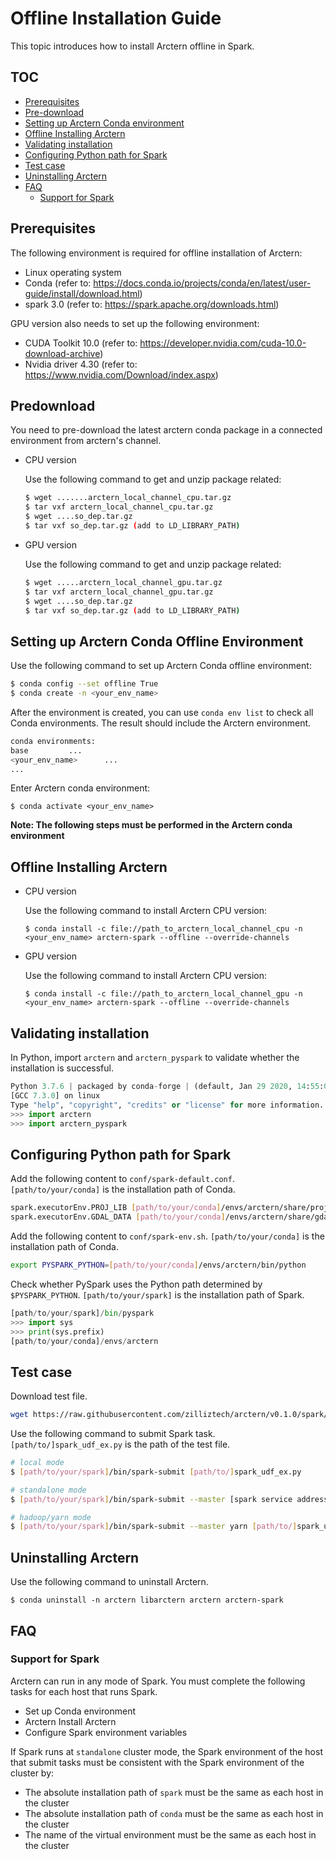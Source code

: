 # Offline Installation Guide

This topic introduces how to install Arctern offline in Spark.

## TOC

<!-- TOC -->
- [Prerequisites](#prerequisites)
- [Pre-download](#predownload)
- [Setting up Arctern Conda environment](#setting-up-arctern-conda-environment)
- [Offline Installing Arctern](#offline-installing-arctern)
- [Validating installation](#validating-installation)
- [Configuring Python path for Spark](#configure-python-path-for-spark)
- [Test case](#test-case)
- [Uninstalling Arctern](#uninstalling-arctern)
- [FAQ](#faq)
    - [Support for Spark](#support-for-spark)
<!-- /TOC -->

## Prerequisites

The following environment is required for offline installation of Arctern:

 - Linux operating system
 - Conda (refer to: https://docs.conda.io/projects/conda/en/latest/user-guide/install/download.html)
 - spark 3.0 (refer to: https://spark.apache.org/downloads.html)

GPU version also needs to set up the following environment:

 - CUDA Toolkit 10.0 (refer to: https://developer.nvidia.com/cuda-10.0-download-archive)
 - Nvidia driver 4.30 (refer to: https://www.nvidia.com/Download/index.aspx)

## Predownload

You need to pre-download the latest arctern conda package in a connected environment from arctern's channel.
- CPU version

    Use the following command to get and unzip package related:

    ```bash
    $ wget .......arctern_local_channel_cpu.tar.gz
    $ tar vxf arctern_local_channel_cpu.tar.gz
    $ wget ....so_dep.tar.gz
    $ tar vxf so_dep.tar.gz (add to LD_LIBRARY_PATH)
    ```

- GPU version

    Use the following command to get and unzip package related:

    ```bash
    $ wget .....arctern_local_channel_gpu.tar.gz
    $ tar vxf arctern_local_channel_gpu.tar.gz
    $ wget ....so_dep.tar.gz
    $ tar vxf so_dep.tar.gz (add to LD_LIBRARY_PATH)
    ```

## Setting up Arctern Conda Offline Environment

Use the following command to set up Arctern Conda offline environment:

```bash
$ conda config --set offline True
$ conda create -n <your_env_name>
```

After the environment is created, you can use `conda env list` to check all Conda environments. The result should include the Arctern environment.

```bash
conda environments:
base         ...
<your_env_name>      ...
...
```

Enter Arctern conda environment:

```
$ conda activate <your_env_name>
```

**Note: The following steps must be performed in the Arctern conda environment**

## Offline Installing Arctern

- CPU version

  Use the following command to install Arctern CPU version:

    ```shell
    $ conda install -c file://path_to_arctern_local_channel_cpu -n <your_env_name> arctern-spark --offline --override-channels
    ```

- GPU version

  Use the following command to install Arctern CPU version:

    ```shell
    $ conda install -c file://path_to_arctern_local_channel_gpu -n <your_env_name> arctern-spark --offline --override-channels
    ```

## Validating installation

In Python, import `arctern` and `arctern_pyspark` to validate whether the installation is successful.

```python
Python 3.7.6 | packaged by conda-forge | (default, Jan 29 2020, 14:55:04)
[GCC 7.3.0] on linux
Type "help", "copyright", "credits" or "license" for more information.
>>> import arctern
>>> import arctern_pyspark
```

## Configuring Python path for Spark

Add the following content to `conf/spark-default.conf`. `[path/to/your/conda]` is the installation path of Conda.

```bash
spark.executorEnv.PROJ_LIB [path/to/your/conda]/envs/arctern/share/proj
spark.executorEnv.GDAL_DATA [path/to/your/conda]/envs/arctern/share/gdal
```

Add the following content to `conf/spark-env.sh`. `[path/to/your/conda]` is the installation path of Conda.

```bash
export PYSPARK_PYTHON=[path/to/your/conda]/envs/arctern/bin/python
```

Check whether PySpark uses the Python path determined by `$PYSPARK_PYTHON`. `[path/to/your/spark]` is the installation path of Spark.

```python
[path/to/your/spark]/bin/pyspark
>>> import sys
>>> print(sys.prefix)
[path/to/your/conda]/envs/arctern
```

## Test case

Download test file.

```bash
wget https://raw.githubusercontent.com/zilliztech/arctern/v0.1.0/spark/pyspark/examples/gis/spark_udf_ex.py
```

Use the following command to submit Spark task. `[path/to/]spark_udf_ex.py` is the path of the test file.

```bash
# local mode
$ [path/to/your/spark]/bin/spark-submit [path/to/]spark_udf_ex.py

# standalone mode
$ [path/to/your/spark]/bin/spark-submit --master [spark service address] [path/to/]spark_udf_ex.py

# hadoop/yarn mode
$ [path/to/your/spark]/bin/spark-submit --master yarn [path/to/]spark_udf_ex.py
```

## Uninstalling Arctern

Use the following command to uninstall Arctern.

```shell
$ conda uninstall -n arctern libarctern arctern arctern-spark
```

## FAQ

### Support for Spark

Arctern can run in any mode of Spark. You must complete the following tasks for each host that runs Spark.

- Set up Conda environment
- Arctern Install Arctern
- Configure Spark environment variables

If Spark runs at `standalone` cluster mode, the Spark environment of the host that submit tasks must be consistent with the Spark environment of the cluster by:

- The absolute installation path of `spark` must be the same as each host in the cluster
- The absolute installation path of `conda` must be the same as each host in the cluster
- The name of the virtual environment must be the same as each host in the cluster

